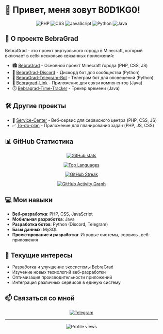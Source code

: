 # 👋 Привет, меня зовут B0D1KG0!

<div align="center">
  <img src="https://img.shields.io/badge/PHP-777BB4?style=for-the-badge&logo=php&logoColor=white" alt="PHP">
  <img src="https://img.shields.io/badge/CSS-1572B6?style=for-the-badge&logo=css3&logoColor=white" alt="CSS">
  <img src="https://img.shields.io/badge/JavaScript-F7DF1E?style=for-the-badge&logo=javascript&logoColor=black" alt="JavaScript">
  <img src="https://img.shields.io/badge/Python-3776AB?style=for-the-badge&logo=python&logoColor=white" alt="Python">
  <img src="https://img.shields.io/badge/Java-ED8B00?style=for-the-badge&logo=java&logoColor=white" alt="Java">
</div>

## 🌆 О проекте BebraGrad

BebraGrad - это проект виртуального города в Minecraft, который включает в себя несколько связанных приложений:

- 🏙️ [BebraGrad](https://github.com/B0D1KG0/BebraGrad) - Основной проект Minecraft города (PHP, CSS, JS)
- 🤖 [BebraGrad-Discord](https://github.com/B0D1KG0/BebraGrad-Discord) - Дискорд бот для сообщества (Python)
- 📱 [BebraGrad-Telegram-Bot](https://github.com/B0D1KG0/BebraGrad-Telegram-Bot) - Телеграм бот для оповещений (Python)
- 🔗 [Bebragrad-Link](https://github.com/B0D1KG0/Bebragrad-Link) - Приложение для связи компонентов (Java)
- ⏱️ [Bebragrad-Time-Tracker](https://github.com/B0D1KG0/Bebragrad-Time-Tracker) - Трекер времени (Java)

## 🛠️ Другие проекты

- 🔧 [Service-Center](https://github.com/B0D1KG0/Service-Center) - Веб-сервис для сервисного центра (PHP, CSS, JS)
- ✅ [To-do-plan](https://github.com/B0D1KG0/To-do-plan) - Приложение для планирования задач (PHP, JS, CSS)

## 📊 GitHub Статистика

<div align="center">
  
  [![GitHub stats](https://github-readme-stats.vercel.app/api?username=B0D1KG0&show_icons=true&count_private=true&theme=tokyonight&hide_border=true&bg_color=0D1117&include_all_commits=true)](https://github.com/B0D1KG0)
  
  [![Top Languages](https://github-readme-stats.vercel.app/api/top-langs/?username=B0D1KG0&layout=compact&theme=tokyonight&hide_border=true&bg_color=0D1117)](https://github.com/B0D1KG0)
  
  [![GitHub Streak](https://github-readme-streak-stats.herokuapp.com/?user=B0D1KG0&theme=tokyonight&hide_border=true&background=0D1117)](https://github.com/B0D1KG0)
  
  [![GitHub Activity Graph](https://activity-graph.herokuapp.com/graph?username=B0D1KG0&theme=tokyo-night&hide_border=true&bg_color=0D1117)](https://github.com/B0D1KG0)
  
</div>

## 💻 Мои навыки

- **Веб-разработка**: PHP, CSS, JavaScript
- **Мобильная разработка**: Java
- **Разработка ботов**: Python (Discord, Telegram)
- **Базы данных**: MySQL
- **Проектирование и разработка**: Игровые системы, сервисы, веб-приложения

## 🚀 Текущие интересы

- Разработка и улучшение экосистемы BebraGrad
- Изучение новых технологий веб-разработки
- Оптимизация производительности приложений
- Интеграция различных сервисов в единую систему

## 📫 Связаться со мной

<div align="center">
  <a href="https://t.me/bodikgo"><img src="https://img.shields.io/badge/Telegram-2CA5E0?style=for-the-badge&logo=telegram&logoColor=white" alt="Telegram"></a>
</div>

---

<div align="center">
  <img src="https://komarev.com/ghpvc/?username=B0D1KG0&color=blueviolet&style=flat-square" alt="Profile views">
</div>
